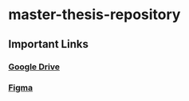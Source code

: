 # master-thesis-repository

## Important Links
### [Google Drive](https://drive.google.com/drive/folders/14wGy7ov1FCh4fVoLwjFcMb3xYfXxYsLm?usp=drive_link)
### [Figma](https://www.figma.com/design/43z63QWcWMAaGqowHk1Yp1/master-thesis-design?node-id=11-1833&t=uW62QYp3NzVyESvQ-1)

